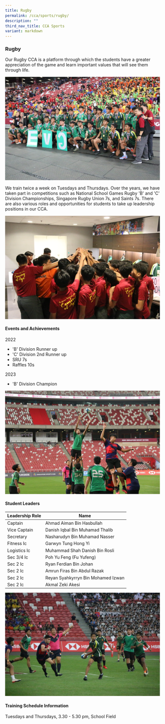 ```yaml
---
title: Rugby
permalink: /cca/sports/rugby/
description: ""
third_nav_title: CCA Sports
variant: markdown
---
```

### Rugby

Our Rugby CCA is a platform through which the students  have a greater appreciation of the game and learn important values that will see them through life.

![](/images/Co%20Curricular%20@%20EVG/Sports%20CCA/Rugby/2023%20Updates/rugby_01.JPG)

We train twice a week on Tuesdays and Thursdays. Over the years, we have taken part in competitions such as National School Games Rugby 'B' and 'C' Division Championships, Singapore Rugby Union 7s, and Saints 7s. There are also various roles and opportunities for students to take up leadership positions in our CCA.

![](/images/Co%20Curricular%20@%20EVG/Sports%20CCA/Rugby/2023%20Updates/rugby_02.JPG)

#### Events and Achievements
2022 
* 'B' Division Runner up
*  'C' Division 2nd Runner up 
*  SRU 7s 
*  Raffles 10s

2023 
* 'B' Division Champion

![](/images/Co%20Curricular%20@%20EVG/Sports%20CCA/Rugby/2023%20Updates/rugby_04.JPG)

#### Student Leaders

| Leadership Role | Name |
|-------|-------|
| Captain | Ahmad Aiman Bin Hasbullah |
| Vice Captain | Danish Iqbal Bin Muhamad Thalib |
| Secretary | Nasharudyn Bin Muhamad Nasser |
| Fitness Ic | Garwyn Tung Hong Yi |
| Logistics Ic | Muhammad Shah Danish Bin Rosli |
| Sec 3/4 Ic | Poh Yu Feng (Fu Yufeng) |
| Sec 2 Ic | Ryan Ferdian Bin Johan |
| Sec 2 Ic | Amrun Firas Bin Abdul Razak |
| Sec 2 Ic | Reyan Syahkyrryn Bin Mohamed Izwan |
| Sec 2 Ic | Akmal Zeki Akesi |

![](/images/Co%20Curricular%20@%20EVG/Sports%20CCA/Rugby/2023%20Updates/rugby_03.JPG)

#### Training Schedule Information
Tuesdays and Thursdays, 3.30 - 5.30 pm, School Field